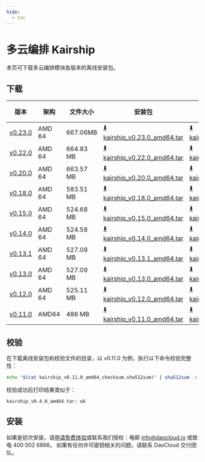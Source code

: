 ```yaml
---
hide:
  - toc
---
```


# 多云编排 Kairship

本页可下载多云编排模块各版本的离线安装包。

## 下载

| 版本 | 架构 | 文件大小 | 安装包 |  校验文件 | 更新日期 |
|----- | --- | ------ | ------ | ------- | ------- |
| [v0.23.0](../../kairship/intro/release-notes.md) | AMD 64 | 667.06MB | [:arrow_down: kairship_v0.23.0_amd64.tar](https://qiniu-download-public.daocloud.io/DaoCloud_Enterprise/kairship_v0.23.0_amd64.tar) | [:arrow_down: kairship_v0.23.0_amd64_checksum.sha512sum](https://qiniu-download-public.daocloud.io/DaoCloud_Enterprise/kairship_v0.23.0_amd64_checksum.sha512sum) | 2024-10-09 |
| [v0.22.0](../../kairship/intro/release-notes.md) | AMD 64 | 664.83 MB | [:arrow_down: kairship_v0.22.0_amd64.tar](https://qiniu-download-public.daocloud.io/DaoCloud_Enterprise/kairship_v0.22.0_amd64.tar) | [:arrow_down: kairship_v0.22.0_amd64_checksum.sha512sum](https://qiniu-download-public.daocloud.io/DaoCloud_Enterprise/kairship_v0.22.0_amd64_checksum.sha512sum) | 2024-09-02 |
| [v0.20.0](../../kairship/intro/release-notes.md) | AMD 64 | 663.57 MB | [:arrow_down: kairship_v0.20.0_amd64.tar](https://qiniu-download-public.daocloud.io/DaoCloud_Enterprise/kairship_v0.20.0_amd64.tar) | [:arrow_down: kairship_v0.20.0_amd64_checksum.sha512sum](https://qiniu-download-public.daocloud.io/DaoCloud_Enterprise/kairship_v0.20.0_amd64_checksum.sha512sum) | 2024-06-28 |
| [v0.18.0](../../kairship/intro/release-notes.md) | AMD 64 | 583.51 MB | [:arrow_down: kairship_v0.18.0_amd64.tar](https://qiniu-download-public.daocloud.io/DaoCloud_Enterprise/kairship_v0.18.0_amd64.tar) | [:arrow_down: kairship_v0.18.0_amd64_checksum.sha512sum](https://qiniu-download-public.daocloud.io/DaoCloud_Enterprise/kairship_v0.18.0_amd64_checksum.sha512sum) | 2024-04-24 |
| [v0.15.0](../../kairship/intro/release-notes.md) | AMD 64 | 524.68 MB | [:arrow_down: kairship_v0.15.0_amd64.tar](https://qiniu-download-public.daocloud.io/DaoCloud_Enterprise/kairship_v0.15.0_amd64.tar) | [:arrow_down: kairship_v0.15.0_amd64_checksum.sha512sum](https://qiniu-download-public.daocloud.io/DaoCloud_Enterprise/kairship_v0.15.0_amd64_checksum.sha512sum) | 2024-01-02 |
| [v0.14.0](../../kairship/intro/release-notes.md) | AMD 64 | 524.58 MB | [:arrow_down: kairship_v0.14.0_amd64.tar](https://qiniu-download-public.daocloud.io/DaoCloud_Enterprise/kairship_v0.14.0_amd64.tar) | [:arrow_down: kairship_v0.14.0_amd64_checksum.sha512sum](https://qiniu-download-public.daocloud.io/DaoCloud_Enterprise/kairship_v0.14.0_amd64_checksum.sha512sum) | 2023-12-01 |
| [v0.13.1](../../kairship/intro/release-notes.md) | AMD 64 | 527.09 MB | [:arrow_down: kairship_v0.13.1_amd64.tar](https://qiniu-download-public.daocloud.io/DaoCloud_Enterprise/kairship_v0.13.1_amd64.tar) | [:arrow_down: kairship_v0.13.1_amd64_checksum.sha512sum](https://qiniu-download-public.daocloud.io/DaoCloud_Enterprise/kairship_v0.13.1_amd64_checksum.sha512sum) | 2023-11-03 |
| [v0.13.0](../../kairship/intro/release-notes.md) | AMD 64 | 527.09 MB | [:arrow_down: kairship_v0.13.0_amd64.tar](https://qiniu-download-public.daocloud.io/DaoCloud_Enterprise/kairship_v0.13.0_amd64.tar) | [:arrow_down: kairship_v0.13.0_amd64_checksum.sha512sum](https://qiniu-download-public.daocloud.io/DaoCloud_Enterprise/kairship_v0.13.0_amd64_checksum.sha512sum) | 2023-10-26 |
| [v0.12.0](../../kairship/intro/release-notes.md) | AMD 64 | 525.11 MB | [:arrow_down: kairship_v0.12.0_amd64.tar](https://qiniu-download-public.daocloud.io/DaoCloud_Enterprise/kairship_v0.12.0_amd64.tar) | [:arrow_down: kairship_v0.12.0_amd64_checksum.sha512sum](https://qiniu-download-public.daocloud.io/DaoCloud_Enterprise/kairship_v0.12.0_amd64_checksum.sha512sum) | 2023-09-01 |
| [v0.11.0](../../kairship/intro/release-notes.md) | AMD64 | 486 MB | [:arrow_down: kairship_v0.11.0_amd64.tar](https://qiniu-download-public.daocloud.io/DaoCloud_Enterprise/kairship_v0.4.0_amd64.tar) | [:arrow_down: kairship_v0.11.0_amd64_checksum.sha512sum](https://qiniu-download-public.daocloud.io/DaoCloud_Enterprise/kairship_v0.4.0_amd64_checksum.sha512sum) | 2023-7-31 |

## 校验

在下载离线安装包和校验文件的目录，以 v0.11.0 为例，执行以下命令校验完整性：

```sh
echo "$(cat kairship_v0.11.0_amd64_checksum.sha512sum)" | sha512sum -c
```

校验成功后打印结果类似于：

```none
kairship_v0.4.0_amd64.tar: ok
```

## 安装

如果是初次安装，请[申请免费体验](../../dce/license0.md)或联系我们授权：电邮 info@daocloud.io 或致电 400 002 6898。
如果有任何许可密钥相关的问题，请联系 DaoCloud 交付团队。
